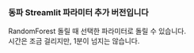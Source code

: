 ### 동파 Streamlit 파라미터 추가 버전입니다
RandomForest 돌릴 때 선택한 파라미터로 돌릴 수 있습니다.   
시간은 조금 걸리지만, 1분이 넘지는 않습니다.   
